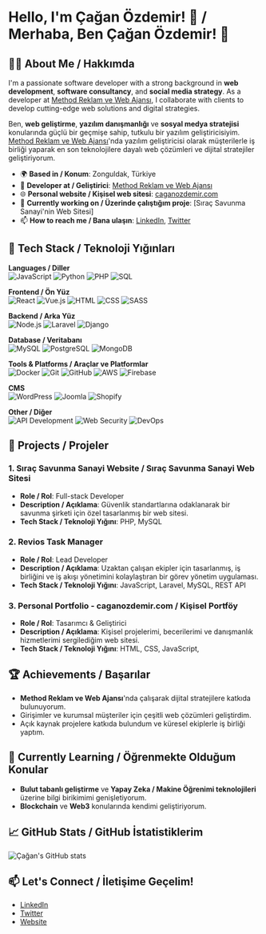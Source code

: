 # Hello, I'm Çağan Özdemir! 👋 / Merhaba, Ben Çağan Özdemir! 👋

## 👨‍💻 About Me / Hakkımda
I'm a passionate software developer with a strong background in **web development**, **software consultancy**, and **social media strategy**. As a developer at [Method Reklam ve Web Ajansı](https://www.method.com), I collaborate with clients to develop cutting-edge web solutions and digital strategies.

Ben, **web geliştirme**, **yazılım danışmanlığı** ve **sosyal medya stratejisi** konularında güçlü bir geçmişe sahip, tutkulu bir yazılım geliştiricisiyim. [Method Reklam ve Web Ajansı](https://www.method.com)'nda yazılım geliştiricisi olarak müşterilerle iş birliği yaparak en son teknolojilere dayalı web çözümleri ve dijital stratejiler geliştiriyorum.

- 🌍 **Based in / Konum**: Zonguldak, Türkiye
- 💼 **Developer at / Geliştirici**: [Method Reklam ve Web Ajansı](https://www.method.com)
- 🌐 **Personal website / Kişisel web sitesi**: [caganozdemir.com](https://caganozdemir.com)
- 🔭 **Currently working on / Üzerinde çalıştığım proje**: [Sıraç Savunma Sanayi'nin Web Sitesi]
- 📫 **How to reach me / Bana ulaşın**: [LinkedIn](https://www.linkedin.com/in/caganozdemir), [Twitter](https://twitter.com/caganozdemir)

## 🚀 Tech Stack / Teknoloji Yığınları

**Languages / Diller**  
![JavaScript](https://img.shields.io/badge/-JavaScript-F7DF1E?style=flat-square&logo=javascript&logoColor=black) ![Python](https://img.shields.io/badge/-Python-3776AB?style=flat-square&logo=python&logoColor=white) ![PHP](https://img.shields.io/badge/-PHP-777BB4?style=flat-square&logo=php&logoColor=white) ![SQL](https://img.shields.io/badge/-SQL-4479A1?style=flat-square&logo=postgresql&logoColor=white)

**Frontend / Ön Yüz**  
![React](https://img.shields.io/badge/-React-61DAFB?style=flat-square&logo=react&logoColor=black) ![Vue.js](https://img.shields.io/badge/-Vue.js-4FC08D?style=flat-square&logo=vue.js&logoColor=white) ![HTML](https://img.shields.io/badge/-HTML-E34F26?style=flat-square&logo=html5&logoColor=white) ![CSS](https://img.shields.io/badge/-CSS-1572B6?style=flat-square&logo=css3&logoColor=white) ![SASS](https://img.shields.io/badge/-SASS-CC6699?style=flat-square&logo=sass&logoColor=white)

**Backend / Arka Yüz**  
![Node.js](https://img.shields.io/badge/-Node.js-339933?style=flat-square&logo=node.js&logoColor=white) ![Laravel](https://img.shields.io/badge/-Laravel-FF2D20?style=flat-square&logo=laravel&logoColor=white) ![Django](https://img.shields.io/badge/-Django-092E20?style=flat-square&logo=django&logoColor=white)

**Database / Veritabanı**  
![MySQL](https://img.shields.io/badge/-MySQL-4479A1?style=flat-square&logo=mysql&logoColor=white) ![PostgreSQL](https://img.shields.io/badge/-PostgreSQL-4169E1?style=flat-square&logo=postgresql&logoColor=white) ![MongoDB](https://img.shields.io/badge/-MongoDB-47A248?style=flat-square&logo=mongodb&logoColor=white)

**Tools & Platforms / Araçlar ve Platformlar**  
![Docker](https://img.shields.io/badge/-Docker-2496ED?style=flat-square&logo=docker&logoColor=white) ![Git](https://img.shields.io/badge/-Git-F05032?style=flat-square&logo=git&logoColor=white) ![GitHub](https://img.shields.io/badge/-GitHub-181717?style=flat-square&logo=github&logoColor=white) ![AWS](https://img.shields.io/badge/-AWS-232F3E?style=flat-square&logo=amazon-aws&logoColor=white) ![Firebase](https://img.shields.io/badge/-Firebase-FFCA28?style=flat-square&logo=firebase&logoColor=black)

**CMS**  
![WordPress](https://img.shields.io/badge/-WordPress-21759B?style=flat-square&logo=wordpress&logoColor=white) ![Joomla](https://img.shields.io/badge/-Joomla-5091CD?style=flat-square&logo=joomla&logoColor=white) ![Shopify](https://img.shields.io/badge/-Shopify-7AB55C?style=flat-square&logo=shopify&logoColor=white)

**Other / Diğer**  
![API Development](https://img.shields.io/badge/-API%20Development-00897B?style=flat-square&logo=fastapi&logoColor=white) ![Web Security](https://img.shields.io/badge/-Web%20Security-003545?style=flat-square&logo=vercel&logoColor=white) ![DevOps](https://img.shields.io/badge/-DevOps-CC3D38?style=flat-square&logo=devops&logoColor=white)

## 🔧 Projects / Projeler

### 1. Sıraç Savunma Sanayi Website / Sıraç Savunma Sanayi Web Sitesi
- **Role / Rol**: Full-stack Developer
- **Description / Açıklama**: Güvenlik standartlarına odaklanarak bir savunma şirketi için özel tasarlanmış bir web sitesi.
- **Tech Stack / Teknoloji Yığını**: PHP, MySQL

### 2. Revios Task Manager
- **Role / Rol**: Lead Developer
- **Description / Açıklama**: Uzaktan çalışan ekipler için tasarlanmış, iş birliğini ve iş akışı yönetimini kolaylaştıran bir görev yönetim uygulaması.
- **Tech Stack / Teknoloji Yığını**: JavaScript, Laravel, MySQL, REST API

### 3. Personal Portfolio - caganozdemir.com / Kişisel Portföy
- **Role / Rol**: Tasarımcı & Geliştirici
- **Description / Açıklama**: Kişisel projelerimi, becerilerimi ve danışmanlık hizmetlerimi sergilediğim web sitesi.
- **Tech Stack / Teknoloji Yığını**: HTML, CSS, JavaScript, 

## 🏆 Achievements / Başarılar
- **Method Reklam ve Web Ajansı**'nda çalışarak dijital stratejilere katkıda bulunuyorum.
- Girişimler ve kurumsal müşteriler için çeşitli web çözümleri geliştirdim.
- Açık kaynak projelere katkıda bulundum ve küresel ekiplerle iş birliği yaptım.

## 🌱 Currently Learning / Öğrenmekte Olduğum Konular
- **Bulut tabanlı geliştirme** ve **Yapay Zeka / Makine Öğrenimi teknolojileri** üzerine bilgi birikimimi genişletiyorum.
- **Blockchain** ve **Web3** konularında kendimi geliştiriyorum.

## 📈 GitHub Stats / GitHub İstatistiklerim
![Çağan's GitHub stats](https://github-readme-stats.vercel.app/api?username=negsyz&show_icons=true&theme=radical)

## 📫 Let's Connect / İletişime Geçelim!
- [LinkedIn](https://www.linkedin.com/in/caganozdemir)
- [Twitter](https://twitter.com/negsyz)
- [Website](https://caganxozdemir.com.tr)
